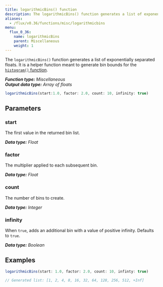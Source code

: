 ```yaml
---
title: logarithmicBins() function
description: The logarithmicBins() function generates a list of exponentially separated floats.
aliases:
  - /flux/v0.36/functions/misc/logarithmicbins
menu:
  flux_0_36:
    name: logarithmicBins
    parent: Miscellaneous
    weight: 1
---
```


The `logarithmicBins()` function generates a list of exponentially separated floats.
It is a helper function meant to generate bin bounds for the
[`histogram()` function](/flux/v0.36/functions/built-in/transformations/histogram).

_**Function type:** Miscellaneous_  
_**Output data type:** Array of floats_

```js
logarithmicBins(start:1.0, factor: 2.0, count: 10, infinity: true)
```

## Parameters

### start
The first value in the returned bin list.

_**Data type:** Float_

### factor
The multiplier applied to each subsequent bin.

_**Data type:** Float_

### count
The number of bins to create.

_**Data type:** Integer_

### infinity
When `true`, adds an additional bin with a value of positive infinity.
Defaults to `true`.

_**Data type:** Boolean_

## Examples
```js
logarithmicBins(start: 1.0, factor: 2.0, count: 10, infinty: true)

// Generated list: [1, 2, 4, 8, 16, 32, 64, 128, 256, 512, +Inf]
```
